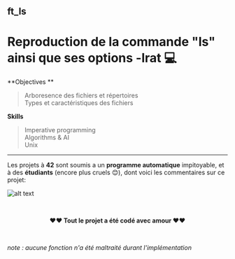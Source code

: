## ft_ls
# Reproduction de la commande "ls" ainsi que ses options -lrat 💻



**Objectives **
</br>
> Arboresence des fichiers et répertoires</br> 
> Types et caractéristiques des fichiers</br> 


**Skills**
</br>
> Imperative programming</br> 
> Algorithms & AI</br> 
> Unix


------
Les projets à **42** sont soumis a un **programme automatique** impitoyable, et à des **étudiants** (encore plus cruels 😊), dont voici les commentaires sur ce projet:


 ![alt text](https://github.com/mehdiSuperDev/ft_ls/blob/master/image/peer_correcting.png "image peer correcting")




</br>
<p align="center"><strong>❤️❤️ Tout le projet a été codé avec amour </strong>❤️❤️</p>

</br>
<p "style=font-size:3px;"><em>note : aucune fonction n'a été maltraité durant l'implémentation</em></p>

